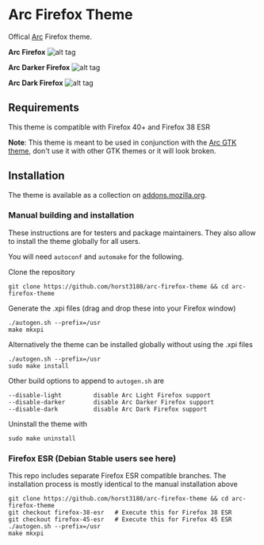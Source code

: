 # Arc Firefox Theme
Offical [Arc](https://github.com/horst3180/arc-theme) Firefox theme.

**Arc Firefox**
![alt tag](http://i.imgur.com/UjJabE3.png)

**Arc Darker Firefox**
![alt tag](http://i.imgur.com/5fMURDp.png)

**Arc Dark Firefox**
![alt tag](http://i.imgur.com/5HuYVUl.png)

## Requirements
This theme is compatible with Firefox 40+ and Firefox 38 ESR

**Note**: This theme is meant to be used in conjunction with the [Arc GTK theme](https://github.com/horst3180/Arc-theme), don't use it with other GTK themes or it will look broken.

## Installation
The theme is available as a collection on [addons.mozilla.org](https://addons.mozilla.org/en/firefox/collections/horst3180/a/).

### Manual building and installation
These instructions are for testers and package maintainers. They also allow to install the theme globally for all users.

You will need `autoconf` and `automake` for the following.

Clone the repository

    git clone https://github.com/horst3180/arc-firefox-theme && cd arc-firefox-theme

Generate the .xpi files (drag and drop these into your Firefox window)

    ./autogen.sh --prefix=/usr
    make mkxpi

Alternatively the theme can be installed globally without using the .xpi files

    ./autogen.sh --prefix=/usr
    sudo make install

Other build options to append to `autogen.sh` are

    --disable-light         disable Arc Light Firefox support
    --disable-darker        disable Arc Darker Firefox support
    --disable-dark          disable Arc Dark Firefox support

Uninstall the theme with

    sudo make uninstall

### Firefox ESR (Debian Stable users see here)
This repo includes separate Firefox ESR compatible branches. The installation process is mostly identical to the manual installation above

    git clone https://github.com/horst3180/arc-firefox-theme && cd arc-firefox-theme
    git checkout firefox-38-esr   # Execute this for Firefox 38 ESR
    git checkout firefox-45-esr   # Execute this for Firefox 45 ESR
    ./autogen.sh --prefix=/usr
    make mkxpi
